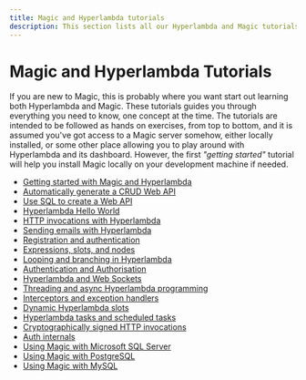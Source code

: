 ```yaml
---
title: Magic and Hyperlambda tutorials
description: This section lists all our Hyperlambda and Magic tutorials, and walks you through everything, starting from a simple Hello World Hyperlambda application, through authentication, authorization and web sockets, to the point where you create multi threaded and super scalable web apps using Magic.
---
```


# Magic and Hyperlambda Tutorials

If you are new to Magic, this is probably where you want start out learning both Hyperlambda and Magic.
These tutorials guides you through everything you need to know, one concept at the time. The tutorials are intended to
be followed as hands on exercises, from top to bottom, and it is assumed you've got access to a Magic server somehow, either
locally installed, or some other place allowing you to play around with Hyperlambda and its dashboard. However, the
first _"getting started"_ tutorial will help you install Magic locally on your development machine if needed.

* [Getting started with Magic and Hyperlambda](/tutorials/getting-started/)
* [Automatically generate a CRUD Web API](/tutorials/database-crud/)
* [Use SQL to create a Web API](/tutorials/sql-web-api/)
* [Hyperlambda Hello World](/tutorials/hello-world-endpoint/)
* [HTTP invocations with Hyperlambda](/tutorials/http-rest/)
* [Sending emails with Hyperlambda](/tutorials/sending-emails/)
* [Registration and authentication](/tutorials/registering/)
* [Expressions, slots, and nodes](/tutorials/expressions-slots-nodes/)
* [Looping and branching in Hyperlambda](/tutorials/loops-and-conditions/)
* [Authentication and Authorisation](/tutorials/auth/)
* [Hyperlambda and Web Sockets](/tutorials/web-sockets/)
* [Threading and async Hyperlambda programming](/tutorials/threading/)
* [Interceptors and exception handlers](/tutorials/super-dry/)
* [Dynamic Hyperlambda slots](/tutorials/dynamic-slots/)
* [Hyperlambda tasks and scheduled tasks](/tutorials/task-scheduler/)
* [Cryptographically signed HTTP invocations](/tutorials/crypto-lambda-http/)
* [Auth internals](/tutorials/auth-internals/)
* [Using Magic with Microsoft SQL Server](/tutorials/sql-server/)
* [Using Magic with PostgreSQL](/tutorials/postgresql/)
* [Using Magic with MySQL](/tutorials/mysql/)
